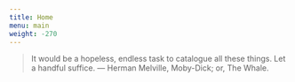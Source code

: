```yaml
---
title: Home
menu: main
weight: -270
---
```

> It would be a hopeless, endless task to catalogue all these things. Let a handful suffice.
> — Herman Melville, Moby-Dick; or, The Whale.

<!-- Moby-Dick; or, The Whale. -->
